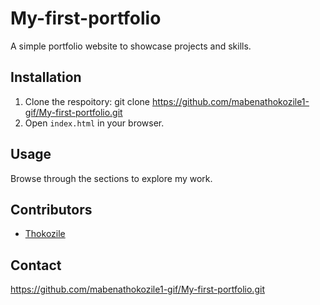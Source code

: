 # My-first-portfolio

A simple portfolio website to showcase projects and skills.

## Installation

1. Clone the respoitory:
   git clone https://github.com/mabenathokozile1-gif/My-first-portfolio.git
2. Open `index.html` in your browser.

## Usage

Browse through the sections to explore my work.

## Contributors

- [Thokozile](https://github.com/mabenathokozile1-gif)

## Contact

https://github.com/mabenathokozile1-gif/My-first-portfolio.git
